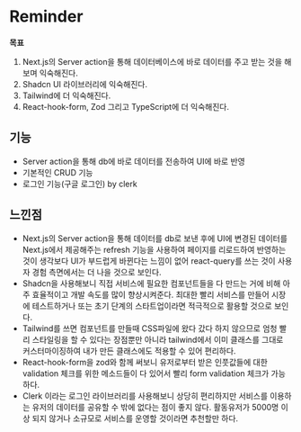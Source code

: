 # Reminder

**목표**   
1. Next.js의 Server action을 통해 데이터베이스에 바로 데이터를 주고 받는 것을 해보며 익숙해진다.
2. Shadcn UI 라이브러리에 익숙해진다.
3. Tailwind에 더 익숙해진다.
4. React-hook-form, Zod 그리고 TypeScript에 더 익숙해진다.

## 기능
- Server action을 통해 db에 바로 데이터를 전송하여 UI에 바로 반영
- 기본적인 CRUD 기능
- 로그인 기능(구글 로그인) by clerk
  
## 느낀점
- Next.js의 Server action을 통해 데이터를 db로 보낸 후에 UI에 변경된 데이터를 Next.js에서 제공해주는 refresh 기능을 사용하여 페이지를 리로드하여 반영하는 것이 생각보다 UI가 부드럽게 바뀐다는 느낌이 없어 react-query를 쓰는 것이 사용자 경험 측면에서는 더 나을 것으로 보인다.
- Shadcn을 사용해보니 직접 서비스에 필요한 컴포넌트들을 다 만드는 거에 비해 아주 효율적이고 개발 속도를 많이 향상시켜준다. 최대한 빨리 서비스를 만들어 시장에 테스트하거나 또는 초기 단계의 스타트업이라면 적극적으로 활용할 것으로 보인다.
- Tailwind를 쓰면 컴포넌트를 만들때 CSS파일에 왔다 갔다 하지 않으므로 엄청 빨리 스타일링을 할 수 있다는 장점뿐만 아니라 tailwind에서 이미 클래스를 그대로 커스터마이징하여 내가 만든 클래스에도 적용할 수 있어 편리하다.
- React-hook-form을 zod와 함께 써보니 유저로부터 받은 인풋값들에 대한 validation 체크를 위한 메소드들이 다 있어서 빨리 form validation 체크가 가능하다.
- Clerk 이라는 로그인 라이브러리를 사용해보니 상당히 편리하지만 서비스를 이용하는 유저의 데이터를 공유할 수 밖에 없다는 점이 좋지 않다. 활동유저가 5000명 이상 되지 않거나 소규모로 서비스를 운영할 것이라면 추천할만 하다.
